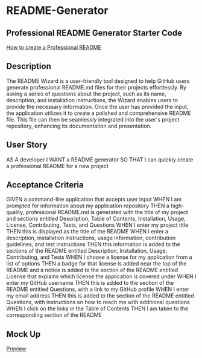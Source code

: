 # README-Generator

## Professional README Generator Starter Code
[How to create a Professional README](https://coding-boot-camp.github.io/full-stack/github/professional-readme-guide)

## Description

The README Wizard is a user-friendly tool designed to help GitHub users generate professional README.md files for their projects effortlessly. By asking a series of questions about the project, such as its name, description, and installation instructions, the Wizard enables users to provide the necessary information. Once the user has provided the input, the application utilizes it to create a polished and comprehensive README file. This file can then be seamlessly integrated into the user's project repository, enhancing its documentation and presentation.

## User Story

AS A developer
I WANT a README generator
SO THAT I can quickly create a professional README for a new project

## Acceptance Criteria

GIVEN a command-line application that accepts user input
WHEN I am prompted for information about my application repository
THEN a high-quality, professional README.md is generated with the title of my project and sections entitled Description, Table of Contents, Installation, Usage, License, Contributing, Tests, and Questions
WHEN I enter my project title
THEN this is displayed as the title of the README
WHEN I enter a description, installation instructions, usage information, contribution guidelines, and test instructions
THEN this information is added to the sections of the README entitled Description, Installation, Usage, Contributing, and Tests
WHEN I choose a license for my application from a list of options
THEN a badge for that license is added near the top of the README and a notice is added to the section of the README entitled License that explains which license the application is covered under
WHEN I enter my GitHub username
THEN this is added to the section of the README entitled Questions, with a link to my GitHub profile
WHEN I enter my email address
THEN this is added to the section of the README entitled Questions, with instructions on how to reach me with additional questions
WHEN I click on the links in the Table of Contents
THEN I am taken to the corresponding section of the README

## Mock Up

[Preview](https://watch.screencastify.com/)